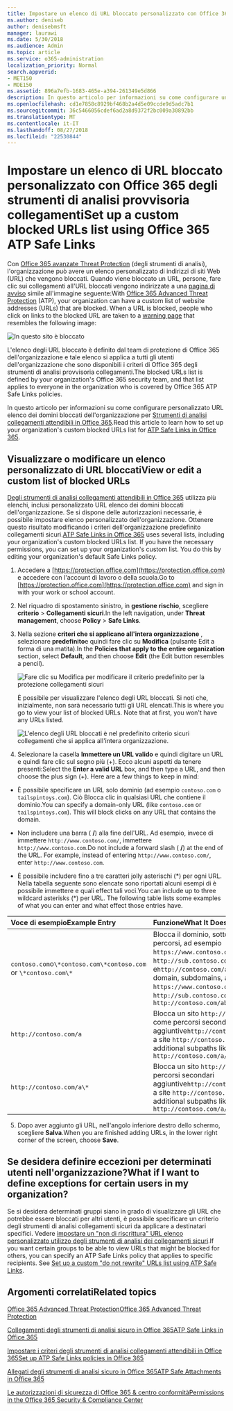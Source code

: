 ```yaml
---
title: Impostare un elenco di URL bloccato personalizzato con Office 365 degli strumenti di analisi provvisoria collegamenti
ms.author: deniseb
author: denisebmsft
manager: laurawi
ms.date: 5/30/2018
ms.audience: Admin
ms.topic: article
ms.service: o365-administration
localization_priority: Normal
search.appverid:
- MET150
- MOE150
ms.assetid: 896a7efb-1683-465e-a394-261349e5d866
description: In questo articolo per informazioni su come configurare un elenco di URL bloccati per l'organizzazione utilizza la protezione di Office 365 avanzate rischio. Gli URL bloccati verranno applicate a messaggi di posta elettronica e documenti di Office in base ai criteri di collegamenti sicuro degli strumenti di analisi.
ms.openlocfilehash: cd1e7858c8929bf468b2a4d5e09ccde9d5adc7b1
ms.sourcegitcommit: 36c5466056cdef6ad2a8d9372f2bc009a30892bb
ms.translationtype: MT
ms.contentlocale: it-IT
ms.lasthandoff: 08/27/2018
ms.locfileid: "22530844"
---
```

# <a name="set-up-a-custom-blocked-urls-list-using-office-365-atp-safe-links"></a><span data-ttu-id="c89d7-104">Impostare un elenco di URL bloccato personalizzato con Office 365 degli strumenti di analisi provvisoria collegamenti</span><span class="sxs-lookup"><span data-stu-id="c89d7-104">Set up a custom blocked URLs list using Office 365 ATP Safe Links</span></span>

<span data-ttu-id="c89d7-p102">Con [Office 365 avanzate Threat Protection](office-365-atp.md) (degli strumenti di analisi), l'organizzazione può avere un elenco personalizzato di indirizzi di siti Web (URL) che vengono bloccati. Quando viene bloccato un URL, persone, fare clic sui collegamenti all'URL bloccati vengono indirizzate a una [pagina di avviso](atp-safe-links-warning-pages.md) simile all'immagine seguente:</span><span class="sxs-lookup"><span data-stu-id="c89d7-p102">With [Office 365 Advanced Threat Protection](office-365-atp.md) (ATP), your organization can have a custom list of website addresses (URLs) that are blocked. When a URL is blocked, people who click on links to the blocked URL are taken to a [warning page](atp-safe-links-warning-pages.md) that resembles the following image:</span></span> 
  
![In questo sito è bloccato](media/6b4bda2d-a1e6-419e-8b10-588e83c3af3f.png)
  
<span data-ttu-id="c89d7-108">L'elenco degli URL bloccato è definito dal team di protezione di Office 365 dell'organizzazione e tale elenco si applica a tutti gli utenti dell'organizzazione che sono disponibili i criteri di Office 365 degli strumenti di analisi provvisoria collegamenti.</span><span class="sxs-lookup"><span data-stu-id="c89d7-108">The blocked URLs list is defined by your organization's Office 365 security team, and that list applies to everyone in the organization who is covered by Office 365 ATP Safe Links policies.</span></span> 
  
<span data-ttu-id="c89d7-109">In questo articolo per informazioni su come configurare personalizzato URL elenco dei domini bloccati dell'organizzazione per [Strumenti di analisi collegamenti attendibili in Office 365](atp-safe-links.md).</span><span class="sxs-lookup"><span data-stu-id="c89d7-109">Read this article to learn how to set up your organization's custom blocked URLs list for [ATP Safe Links in Office 365](atp-safe-links.md).</span></span>
  
## <a name="view-or-edit-a-custom-list-of-blocked-urls"></a><span data-ttu-id="c89d7-110">Visualizzare o modificare un elenco personalizzato di URL bloccati</span><span class="sxs-lookup"><span data-stu-id="c89d7-110">View or edit a custom list of blocked URLs</span></span>

<span data-ttu-id="c89d7-p103">[Degli strumenti di analisi collegamenti attendibili in Office 365](atp-safe-links.md) utilizza più elenchi, inclusi personalizzato URL elenco dei domini bloccati dell'organizzazione. Se si dispone delle autorizzazioni necessarie, è possibile impostare elenco personalizzato dell'organizzazione. Ottenere questo risultato modificando i criteri dell'organizzazione predefinito collegamenti sicuri.</span><span class="sxs-lookup"><span data-stu-id="c89d7-p103">[ATP Safe Links in Office 365](atp-safe-links.md) uses several lists, including your organization's custom blocked URLs list. If you have the necessary permissions, you can set up your organization's custom list. You do this by editing your organization's default Safe Links policy.</span></span>
  
1. <span data-ttu-id="c89d7-114">Accedere a [https://protection.office.com](https://protection.office.com) e accedere con l'account di lavoro o della scuola.</span><span class="sxs-lookup"><span data-stu-id="c89d7-114">Go to [https://protection.office.com](https://protection.office.com) and sign in with your work or school account.</span></span> 
    
2. <span data-ttu-id="c89d7-115">Nel riquadro di spostamento sinistro, in **gestione rischio**, scegliere **criterio** \> **Collegamenti sicuri**.</span><span class="sxs-lookup"><span data-stu-id="c89d7-115">In the left navigation, under **Threat management**, choose **Policy** \> **Safe Links**.</span></span>
    
3. <span data-ttu-id="c89d7-116">Nella sezione **criteri che si applicano all'intera organizzazione** , selezionare **predefinito**e quindi fare clic su **Modifica** (pulsante Edit a forma di una matita).</span><span class="sxs-lookup"><span data-stu-id="c89d7-116">In the **Policies that apply to the entire organization** section, select **Default**, and then choose **Edit** (the Edit button resembles a pencil).</span></span> 
    
    ![Fare clic su Modifica per modificare il criterio predefinito per la protezione collegamenti sicuri](media/d08f9615-d947-4033-813a-d310ec2c8cca.png)
  
    <span data-ttu-id="c89d7-p104">È possibile per visualizzare l'elenco degli URL bloccati. Si noti che, inizialmente, non sarà necessario tutti gli URL elencati.</span><span class="sxs-lookup"><span data-stu-id="c89d7-p104">This is where you go to view your list of blocked URLs. Note that at first, you won't have any URLs listed.</span></span>
    
    ![L'elenco degli URL bloccati è nel predefinito criterio sicuri collegamenti che si applica all'intera organizzazione.](media/575e1449-6191-40ac-b626-030a2fd3fb11.png)
  
4. <span data-ttu-id="c89d7-p105">Selezionare la casella **Immettere un URL valido** e quindi digitare un URL e quindi fare clic sul segno più (+). Ecco alcuni aspetti da tenere presenti:</span><span class="sxs-lookup"><span data-stu-id="c89d7-p105">Select the **Enter a valid URL** box, and then type a URL, and then choose the plus sign (+). Here are a few things to keep in mind:</span></span> 
    
  - <span data-ttu-id="c89d7-p106">È possibile specificare un URL solo dominio (ad esempio `contoso.com` o `tailspintoys.com`). Ciò Blocca clic in qualsiasi URL che contiene il dominio.</span><span class="sxs-lookup"><span data-stu-id="c89d7-p106">You can specify a domain-only URL (like `contoso.com` or `tailspintoys.com`). This will block clicks on any URL that contains the domain.</span></span>
    
  - <span data-ttu-id="c89d7-p107">Non includere una barra ( **/**) alla fine dell'URL. Ad esempio, invece di immettere `http://www.contoso.com/`, immettere `http://www.contoso.com`.</span><span class="sxs-lookup"><span data-stu-id="c89d7-p107">Do not include a forward slash ( **/**) at the end of the URL. For example, instead of entering `http://www.contoso.com/`, enter `http://www.contoso.com`.</span></span>
    
  - <span data-ttu-id="c89d7-p108">È possibile includere fino a tre caratteri jolly asterischi (\*) per ogni URL. Nella tabella seguente sono elencate sono riportati alcuni esempi di è possibile immettere e quali effect tali voci.</span><span class="sxs-lookup"><span data-stu-id="c89d7-p108">You can include up to three wildcard asterisks (\*) per URL. The following table lists some examples of what you can enter and what effect those entries have.</span></span>
    
|<span data-ttu-id="c89d7-129">**Voce di esempio**</span><span class="sxs-lookup"><span data-stu-id="c89d7-129">**Example Entry**</span></span>|<span data-ttu-id="c89d7-130">**Funzione**</span><span class="sxs-lookup"><span data-stu-id="c89d7-130">**What It Does**</span></span>|
|:-----|:-----|
|<span data-ttu-id="c89d7-131">`contoso.com`o`\*contoso.com\*`</span><span class="sxs-lookup"><span data-stu-id="c89d7-131">`contoso.com` or `\*contoso.com\*`</span></span>  <br/> |<span data-ttu-id="c89d7-132">Blocca il dominio, sottodomini e percorsi, ad esempio `https://www.contoso.com`, `http://sub.contoso.com`, e`http://contoso.com/abc`</span><span class="sxs-lookup"><span data-stu-id="c89d7-132">Blocks the domain, subdomains, and paths, such as `https://www.contoso.com`, `http://sub.contoso.com`, and `http://contoso.com/abc`</span></span>  <br/> |
|`http://contoso.com/a`  <br/> |<span data-ttu-id="c89d7-133">Blocca un sito `http://contoso.com/a` ma, come percorsi secondari non aggiuntive`http://contoso.com/a/b`</span><span class="sxs-lookup"><span data-stu-id="c89d7-133">Blocks a site `http://contoso.com/a` but not additional subpaths like `http://contoso.com/a/b`</span></span>  <br/> |
|`http://contoso.com/a\*`  <br/> |<span data-ttu-id="c89d7-134">Blocca un sito `http://contoso.com/a` e i percorsi secondari aggiuntive`http://contoso.com/a/b`</span><span class="sxs-lookup"><span data-stu-id="c89d7-134">Blocks a site `http://contoso.com/a` and additional subpaths like `http://contoso.com/a/b`</span></span>  <br/> |
   
5. <span data-ttu-id="c89d7-135">Dopo aver aggiunto gli URL, nell'angolo inferiore destro dello schermo, scegliere **Salva**.</span><span class="sxs-lookup"><span data-stu-id="c89d7-135">When you are finished adding URLs, in the lower right corner of the screen, choose **Save**.</span></span>
    
## <a name="what-if-i-want-to-define-exceptions-for-certain-users-in-my-organization"></a><span data-ttu-id="c89d7-136">Se desidera definire eccezioni per determinati utenti nell'organizzazione?</span><span class="sxs-lookup"><span data-stu-id="c89d7-136">What if I want to define exceptions for certain users in my organization?</span></span>

<span data-ttu-id="c89d7-p109">Se si desidera determinati gruppi siano in grado di visualizzare gli URL che potrebbe essere bloccati per altri utenti, è possibile specificare un criterio degli strumenti di analisi collegamenti sicuri da applicare a destinatari specifici. Vedere [impostare un "non di riscrittura" URL elenco personalizzato utilizzo degli strumenti di analisi dei collegamenti sicuri](set-up-a-custom-do-not-rewrite-urls-list-with-atp.md).</span><span class="sxs-lookup"><span data-stu-id="c89d7-p109">If you want certain groups to be able to view URLs that might be blocked for others, you can specify an ATP Safe Links policy that applies to specific recipients. See [Set up a custom "do not rewrite" URLs list using ATP Safe Links](set-up-a-custom-do-not-rewrite-urls-list-with-atp.md).</span></span>
  
## <a name="related-topics"></a><span data-ttu-id="c89d7-139">Argomenti correlati</span><span class="sxs-lookup"><span data-stu-id="c89d7-139">Related topics</span></span>

[<span data-ttu-id="c89d7-140">Office 365 Advanced Threat Protection</span><span class="sxs-lookup"><span data-stu-id="c89d7-140">Office 365 Advanced Threat Protection</span></span>](office-365-atp.md)
  
[<span data-ttu-id="c89d7-141">Collegamenti degli strumenti di analisi sicuro in Office 365</span><span class="sxs-lookup"><span data-stu-id="c89d7-141">ATP Safe Links in Office 365</span></span>](atp-safe-links.md)
  
[<span data-ttu-id="c89d7-142">Impostare i criteri degli strumenti di analisi collegamenti attendibili in Office 365</span><span class="sxs-lookup"><span data-stu-id="c89d7-142">Set up ATP Safe Links policies in Office 365</span></span>](set-up-atp-safe-links-policies.md)
  
[<span data-ttu-id="c89d7-143">Allegati degli strumenti di analisi sicuro in Office 365</span><span class="sxs-lookup"><span data-stu-id="c89d7-143">ATP Safe Attachments in Office 365</span></span>](atp-safe-attachments.md)

[<span data-ttu-id="c89d7-144">Le autorizzazioni di sicurezza di Office 365 &amp; centro conformità</span><span class="sxs-lookup"><span data-stu-id="c89d7-144">Permissions in the Office 365 Security &amp; Compliance Center</span></span>](permissions-in-the-security-and-compliance-center.md)
  

